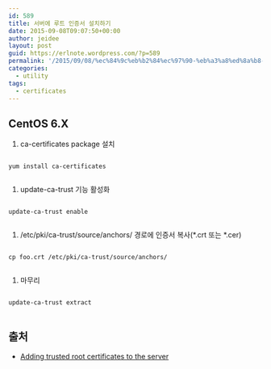 ```yaml
---
id: 589
title: 서버에 루트 인증서 설치하기
date: 2015-09-08T09:07:50+00:00
author: jeidee
layout: post
guid: https://erlnote.wordpress.com/?p=589
permalink: '/2015/09/08/%ec%84%9c%eb%b2%84%ec%97%90-%eb%a3%a8%ed%8a%b8-%ec%9d%b8%ec%a6%9d%ec%84%9c-%ec%84%a4%ec%b9%98%ed%95%98%ea%b8%b0/'
categories:
  - utility
tags:
  - certificates
---
```

## CentOS 6.X

  1. ca-certificates package 설치

```
  
yum install ca-certificates
  
```

  1. update-ca-trust 기능 활성화

```
  
update-ca-trust enable
  
```

  1. /etc/pki/ca-trust/source/anchors/ 경로에 인증서 복사(\*.crt 또는 \*.cer)

```
  
cp foo.crt /etc/pki/ca-trust/source/anchors/
  
```

  1. 마무리

```
  
update-ca-trust extract
  
```

## 출처

  * [Adding trusted root certificates to the server](http://kb.kerio.com/product/kerio-connect/server-configuration/ssl-certificates/adding-trusted-root-certificates-to-the-server-1605.html)